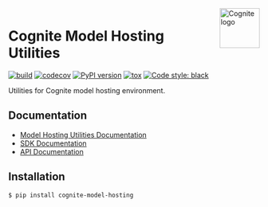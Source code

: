 <a href="https://cognite.com/">
    <img src="https://github.com/cognitedata/cognite-python-docs/blob/master/img/cognite_logo.png" alt="Cognite logo" title="Cognite" align="right" height="80" />
</a>

Cognite Model Hosting Utilities
===============================
[![build](https://webhooks.dev.cognite.ai/build/buildStatus/icon?job=github-builds/cognite-model-hosting/master)](https://jenkins.cognite.ai/job/github-builds/job/cognite-model-hosting/job/master/)
[![codecov](https://codecov.io/gh/cognitedata/cognite-data-fetcher/branch/master/graph/badge.svg?token=0715UMyLlV)](https://codecov.io/gh/cognitedata/cognite-data-fetcher)
[![PyPI version](https://badge.fury.io/py/cognite-model-hosting.svg)](https://pypi.org/project/cognite-model-hosting/)
[![tox](https://img.shields.io/badge/tox-3.5%2B-blue.svg)](https://www.python.org/downloads/release/python-350/)
[![Code style: black](https://img.shields.io/badge/code%20style-black-000000.svg)](https://github.com/ambv/black)

Utilities for Cognite model hosting environment.

## Documentation
* [Model Hosting Utilities Documentation](https://cognite-model-hosting.readthedocs-hosted.com/en/latest/)
* [SDK Documentation](https://cognite-docs.readthedocs-hosted.com/en/latest/)
* [API Documentation](https://doc.cognitedata.com/)

## Installation
```bash
$ pip install cognite-model-hosting
```
